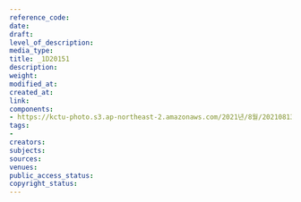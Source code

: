 ```yaml
---
reference_code: 
date: 
draft: 
level_of_description: 
media_type: 
title: _1D20151
description: 
weight: 
modified_at: 
created_at: 
link: 
components:
- https://kctu-photo.s3.ap-northeast-2.amazonaws.com/2021년/8월/20210813_이재용+특혜+가석방+강행한+문재인+정부+규탄+기자회견/_1D20151.jpg
tags:
- 
creators: 
subjects: 
sources: 
venues: 
public_access_status: 
copyright_status: 
---
```

